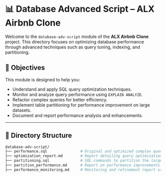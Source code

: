 # 📊 Database Advanced Script – ALX Airbnb Clone

Welcome to the `database-adv-script` module of the **ALX Airbnb Clone** project. This directory focuses on optimizing database performance through advanced techniques such as query tuning, indexing, and partitioning.

## 🧠 Objectives

This module is designed to help you:
- Understand and apply SQL query optimization techniques.
- Monitor and analyze query performance using `EXPLAIN ANALYZE`.
- Refactor complex queries for better efficiency.
- Implement table partitioning for performance improvement on large datasets.
- Document and report performance analysis and enhancements.

---

## 📁 Directory Structure

```bash
database-adv-script/
├── performance.sql               # Original and optimized complex queries
├── optimization_report.md        # Report detailing query optimization process and results
├── partitioning.sql              # SQL commands to partition the large Booking table
├── partition_performance.md      # Report on performance improvements from partitioning
├── performance_monitoring.md     # Monitoring and refinement report using EXPLAIN ANALYZE


